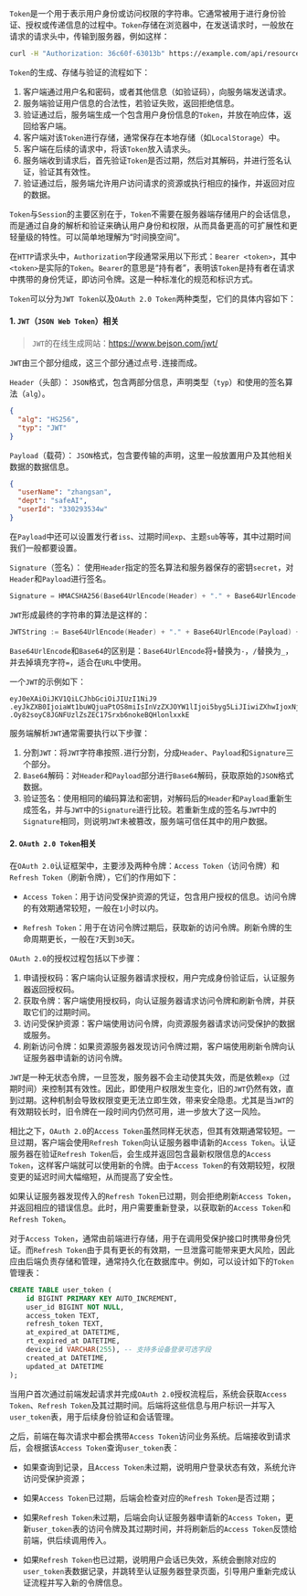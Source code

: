 `Token`是一个用于表示用户身份或访问权限的字符串。它通常被用于进行身份验证、授权或传递信息的过程中。`Token`存储在浏览器中，在发送请求时，一般放在请求的请求头中，传输到服务器，例如这样：

```sh
curl -H "Authorization: 36c60f-63013b" https://example.com/api/resource
```

`Token`的生成、存储与验证的流程如下：

1. 客户端通过用户名和密码，或者其他信息（如验证码），向服务端发送请求。
2. 服务端验证用户信息的合法性，若验证失败，返回拒绝信息。
3. 验证通过后，服务端生成一个包含用户身份信息的`Token`，并放在响应体，返回给客户端。
4. 客户端对该`Token`进行存储，通常保存在本地存储（如`LocalStorage`）中。
5. 客户端在后续的请求中，将该`Token`放入请求头。
6. 服务端收到请求后，首先验证`Token`是否过期，然后对其解码，并进行签名认证，验证其有效性。
7. 验证通过后，服务端允许用户访问请求的资源或执行相应的操作，并返回对应的数据。

`Token`与`Session`的主要区别在于，`Token`不需要在服务器端存储用户的会话信息，而是通过自身的解析和验证来确认用户身份和权限，从而具备更高的可扩展性和更轻量级的特性。可以简单地理解为“时间换空间”。

在`HTTP`请求头中，`Authorization`字段通常采用以下形式：`Bearer <token>`，其中`<token>`是实际的`Token`。`Bearer`的意思是“持有者”，表明该`Token`是持有者在请求中携带的身份凭证，即访问令牌。这是一种标准化的规范和标识方式。

`Token`可以分为`JWT Token`以及`OAuth 2.0 Token`两种类型，它们的具体内容如下：

#### 1. `JWT`（`JSON Web Token`）相关

> `JWT`的在线生成网站：https://www.bejson.com/jwt/

`JWT`由三个部分组成，这三个部分通过点号`.`连接而成。

`Header`（头部）： `JSON`格式，包含两部分信息，声明类型（`typ`）和使用的签名算法（`alg`）。

```json
{
  "alg": "HS256",
  "typ": "JWT"
}
```

`Payload`（载荷）： `JSON`格式，包含要传输的声明，这里一般放置用户及其他相关数据的数据信息。

```json
{
  "userName": "zhangsan",
  "dept": "safeAI",
  "userId": "330293534w"
}
```

在`Payload`中还可以设置发行者`iss`、过期时间`exp`、主题`sub`等等，其中过期时间我们一般都要设置。

`Signature`（签名）： 使用`Header`指定的签名算法和服务器保存的密钥`secret`，对`Header`和`Payload`进行签名。

```go
Signature = HMACSHA256(Base64UrlEncode(Header) + "." + Base64UrlEncode(Payload), secret)
```

`JWT`形成最终的字符串的算法是这样的：

```go
JWTString := Base64UrlEncode(Header) + "." + Base64UrlEncode(Payload) + "." + Base64UrlEncode(Signature)
```

`Base64UrlEncode`和`Base64`的区别是：`Base64UrlEncode`将`+`替换为`-`，`/`替换为`_`，并去掉填充字符`=`，适合在`URL`中使用。

一个`JWT`的示例如下：

```
eyJ0eXAiOiJKV1QiLCJhbGciOiJIUzI1NiJ9
.eyJkZXB0IjoiaWt1buWQjuaPtOS8miIsInVzZXJOYW1lIjoi5byg5LiJIiwiZXhwIjoxNjY1NjMwMjc1LCJ1c2VySWQiOiIzIn0
.Oy82soyC8JGNFUzlZsZEC17Srxb6nokeBQHlonlxxkE
```

服务端解析`JWT`通常需要执行以下步骤：

1. 分割`JWT`：将`JWT`字符串按照`.`进行分割，分成`Header`、`Payload`和`Signature`三个部分。
2. `Base64`解码：对`Header`和`Payload`部分进行`Base64`解码，获取原始的`JSON`格式数据。
3. 验证签名：使用相同的编码算法和密钥，对解码后的`Header`和`Payload`重新生成签名，并与`JWT`中的`Signature`进行比较。若重新生成的签名与`JWT`中的`Signature`相同，则说明`JWT`未被篡改，服务端可信任其中的用户数据。

#### 2. `OAuth 2.0 Token`相关

在`OAuth 2.0`认证框架中，主要涉及两种令牌：`Access Token`（访问令牌）和`Refresh Token`（刷新令牌），它们的作用如下：

- `Access Token`：用于访问受保护资源的凭证，包含用户授权的信息。访问令牌的有效期通常较短，一般在`1`小时以内。

- `Refresh Token`：用于在访问令牌过期后，获取新的访问令牌。刷新令牌的生命周期更长，一般在`7`天到`30`天。

`OAuth 2.0`的授权过程包括以下步骤：

1. 申请授权码：客户端向认证服务器请求授权，用户完成身份验证后，认证服务器返回授权码。
2. 获取令牌：客户端使用授权码，向认证服务器请求访问令牌和刷新令牌，并获取它们的过期时间。
3. 访问受保护资源：客户端使用访问令牌，向资源服务器请求访问受保护的数据或服务。
4. 刷新访问令牌：如果资源服务器发现访问令牌过期，客户端使用刷新令牌向认证服务器申请新的访问令牌。

`JWT`是一种无状态令牌，一旦签发，服务器不会主动使其失效，而是依赖`exp`（过期时间）来控制其有效性。因此，即使用户权限发生变化，旧的`JWT`仍然有效，直到过期。这种机制会导致权限变更无法立即生效，带来安全隐患。尤其是当`JWT`的有效期较长时，旧令牌在一段时间内仍然可用，进一步放大了这一风险。

相比之下，`OAuth 2.0`的`Access Token`虽然同样无状态，但其有效期通常较短。一旦过期，客户端会使用`Refresh Token`向认证服务器申请新的`Access Token`。认证服务器在验证`Refresh Token`后，会生成并返回包含最新权限信息的`Access Token`，这样客户端就可以使用新的令牌。由于`Access Token`的有效期较短，权限变更的延迟时间大幅缩短，从而提高了安全性。

如果认证服务器发现传入的`Refresh Token`已过期，则会拒绝刷新`Access Token`，并返回相应的错误信息。此时，用户需要重新登录，以获取新的`Access Token`和`Refresh Token`。

对于`Access Token`，通常由前端进行存储，用于在调用受保护接口时携带身份凭证。而`Refresh Token`由于具有更长的有效期，一旦泄露可能带来更大风险，因此应由后端负责存储和管理，通常持久化在数据库中。例如，可以设计如下的`Token`管理表：

```sql
CREATE TABLE user_token (
    id BIGINT PRIMARY KEY AUTO_INCREMENT,
    user_id BIGINT NOT NULL,
    access_token TEXT,
    refresh_token TEXT,
    at_expired_at DATETIME,
    rt_expired_at DATETIME,
    device_id VARCHAR(255), -- 支持多设备登录可选字段
    created_at DATETIME,
    updated_at DATETIME
);
```

当用户首次通过前端发起请求并完成`OAuth 2.0`授权流程后，系统会获取`Access Token`、`Refresh Token`及其过期时间。后端将这些信息与用户标识一并写入`user_token`表，用于后续身份验证和会话管理。

之后，前端在每次请求中都会携带`Access Token`访问业务系统。后端接收到请求后，会根据该`Access Token`查询`user_token`表：

- 如果查询到记录，且`Access Token`未过期，说明用户登录状态有效，系统允许访问受保护资源；

- 如果`Access Token`已过期，后端会检查对应的`Refresh Token`是否过期；

- 如果`Refresh Token`未过期，后端会向认证服务器申请新的`Access Token`，更新`user_token`表的访问令牌及其过期时间，并将刷新后的`Access Token`反馈给前端，供后续调用传入。

- 如果`Refresh Token`也已过期，说明用户会话已失效，系统会删除对应的`user_token`表数据记录，并跳转至认证服务器登录页面，引导用户重新完成认证流程并写入新的令牌信息。